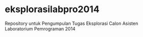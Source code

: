 eksplorasilabpro2014
====================

Repository untuk Pengumpulan Tugas Eksplorasi Calon Asisten Laboratorium Pemrograman 2014
